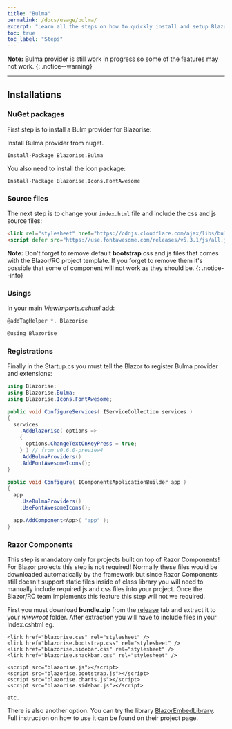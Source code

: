 ```yaml
---
title: "Bulma"
permalink: /docs/usage/bulma/
excerpt: "Learn all the steps on how to quickly install and setup Blazorise for Bulma css framework and FontAwesome icons."
toc: true
toc_label: "Steps"
---
```


**Note:** Bulma provider is still work in progress so some of the features may not work.
{: .notice--warning}

---

## Installations

### NuGet packages

First step is to install a Bulm provider for Blazorise:

Install Bulma provider from nuget.

```
Install-Package Blazorise.Bulma
```

You also need to install the icon package:

```
Install-Package Blazorise.Icons.FontAwesome
```

### Source files

The next step is to change your `index.html` file and include the css and js source files:

```html
<link rel="stylesheet" href="https://cdnjs.cloudflare.com/ajax/libs/bulma/0.7.2/css/bulma.min.css">
<script defer src="https://use.fontawesome.com/releases/v5.3.1/js/all.js"></script>
```

**Note:** Don't forget to remove default **bootstrap** css and js files that comes with the Blazor/RC project template. If you forget to remove them it's possible that some of component will not work as they should be.
{: .notice--info}

### Usings

In your main _ViewImports.cshtml_ add:

```cs
@addTagHelper *, Blazorise

@using Blazorise
```

### Registrations

Finally in the Startup.cs you must tell the Blazor to register Bulma provider and extensions:

```cs
using Blazorise;
using Blazorise.Bulma;
using Blazorise.Icons.FontAwesome;

public void ConfigureServices( IServiceCollection services )
{
  services
    .AddBlazorise( options =>
    {
      options.ChangeTextOnKeyPress = true;
    } ) // from v0.6.0-preview4
    .AddBulmaProviders()
    .AddFontAwesomeIcons();
}

public void Configure( IComponentsApplicationBuilder app )
{
  app
    .UseBulmaProviders()
    .UseFontAwesomeIcons();

  app.AddComponent<App>( "app" );
}
```

### Razor Components

This step is mandatory only for projects built on top of Razor Components! For Blazor projects this step is not required! Normally these files would be downloaded automatically by the framework but since Razor Components still doesn't support static files inside of class library you will need to manually include required js and css files into your project. Once the Blazor/RC team implements this feature this step will not we required.

First you must download **bundle.zip** from the [release](https://github.com/stsrki/Blazorise/releases) tab and extract it to your _wwwroot_ folder. After extraction you will have to include files in your Index.cshtml eg.

```
<link href="blazorise.css" rel="stylesheet" />
<link href="blazorise.bootstrap.css" rel="stylesheet" />
<link href="blazorise.sidebar.css" rel="stylesheet" />
<link href="blazorise.snackbar.css" rel="stylesheet" />

<script src="blazorise.js"></script>
<script src="blazorise.bootstrap.js"></script>
<script src="blazorise.charts.js"></script>
<script src="blazorise.sidebar.js"></script>

etc.
```

There is also another option. You can try the library [BlazorEmbedLibrary](https://github.com/SQL-MisterMagoo/BlazorEmbedLibrary). Full instruction on how to use it can be found on their project page.